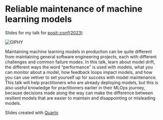 
# Reliable maintenance of machine learning models

<!-- badges: start -->
<!-- badges: end -->

Slides for my talk for [posit::conf(2023)](https://pos.it/conf/)

![GIPHY](https://media.giphy.com/media/3oD3YGIVrRGbe5YGNa/giphy.gif)

Maintaining machine learning models in production can be quite different from maintaining general software engineering projects, each with different challenges and common failure modes. In this talk, learn about model drift, the different ways the word “performance” is used with models, what you can monitor about a model, how feedback loops impact models, and how you can use vetiver to set yourself up for success with model maintenance. This talk will help practitioners who are already deploying models, but this is also useful knowledge for practitioners earlier in their MLOps journey, because decisions made along the way can make the difference between resilient models that are easier to maintain and disappointing or misleading models.

Slides created with [Quarto](https://quarto.org/)
